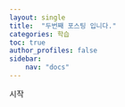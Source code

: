 ```yaml
---
layout: single
title:  "두번째 포스팅 입니다."
categories: 학습
toc: true
author_profiles: false
sidebar:
    nav: "docs"
---
```


시작

